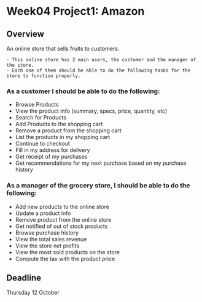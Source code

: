 # Week04 Project1: Amazon

## Overview
An online store that sells fruits to customers.

    - This online store has 2 main users, the customer and the manager of the store.
    - Each one of them should be able to do the following tasks for the store to function properly. 

### As a customer I should be able to do the following:
- Browse Products
- View the product info (summary, specs, price, quantity, etc)
- Search for Products
- Add Products to the shopping cart
- Remove a product from the shopping cart
- List the products in my shopping cart
- Continue to checkout
- Fill in my address for delivery
- Get receipt of my purchases
- Get recommendations for my next purchase based on my purchase history

### As a manager of the grocery store, I should be able to do the following:
- Add new products to the online store
- Update a product info
- Remove product from the online store
- Get notified of out of stock products
- Browse purchase history
- View the total sales revenue
- View the store net profits
- View the most sold products on the store
- Compute the tax with the product price

## Deadline
Thursday 12 October
